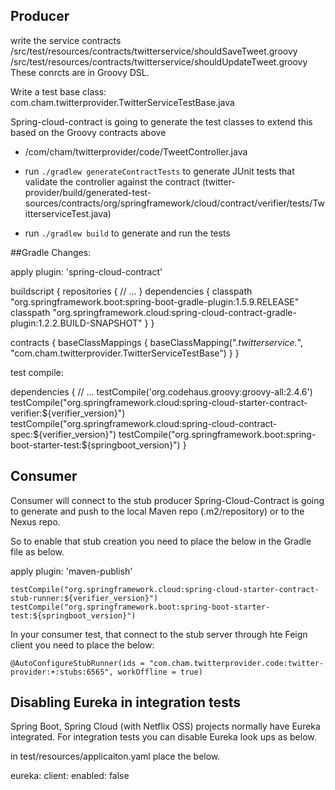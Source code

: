 

## Producer

write the service contracts /src/test/resources/contracts/twitterservice/shouldSaveTweet.groovy
                            /src/test/resources/contracts/twitterservice/shouldUpdateTweet.groovy
These conrcts are in Groovy DSL.

Write a test base class: com.cham.twitterprovider.TwitterServiceTestBase.java

Spring-cloud-contract is going to generate the test classes to extend this based on the Groovy contracts above

* /com/cham/twitterprovider/code/TweetController.java

* run `./gradlew generateContractTests` to generate JUnit tests that validate the controller against the contract 
(twitter-provider/build/generated-test-sources/contracts/org/springframework/cloud/contract/verifier/tests/TwitterserviceTest.java)
* run `./gradlew build` to generate and run the tests


##Gradle Changes:

apply plugin: 'spring-cloud-contract'

buildscript {
  repositories {
    // ...
  }
  dependencies {
    classpath "org.springframework.boot:spring-boot-gradle-plugin:1.5.9.RELEASE"
    classpath "org.springframework.cloud:spring-cloud-contract-gradle-plugin:1.2.2.BUILD-SNAPSHOT"
  }
}

contracts {
	baseClassMappings {
		baseClassMapping(".*twitterservice.*", "com.cham.twitterprovider.TwitterServiceTestBase")
	}
}

test compile:

dependencies {
  // ...
  testCompile('org.codehaus.groovy:groovy-all:2.4.6')
  testCompile("org.springframework.cloud:spring-cloud-starter-contract-verifier:${verifier_version}")
  testCompile("org.springframework.cloud:spring-cloud-contract-spec:${verifier_version}")
  testCompile("org.springframework.boot:spring-boot-starter-test:${springboot_version}")
}

## Consumer

Consumer will connect to the stub producer Spring-Cloud-Contract is going to generate and push to the local Maven repo (.m2/repository)
or to the Nexus repo.

So to enable that stub creation you need to place the below in the Gradle file as below.

apply plugin: 'maven-publish'

    testCompile("org.springframework.cloud:spring-cloud-starter-contract-stub-runner:${verifier_version}")
    testCompile("org.springframework.boot:spring-boot-starter-test:${springboot_version}")

In your consumer test, that connect to the stub server through hte Feign client you need to place the below:

    @AutoConfigureStubRunner(ids = "com.cham.twitterprovider.code:twitter-provider:+:stubs:6565", workOffline = true)
    

##  Disabling Eureka in integration tests

Spring Boot, Spring Cloud (with Netflix OSS) projects normally have Eureka integrated. For integration tests you can disable Eureka look ups as below.

in test/resources/applicaiton.yaml place the below.

eureka:
  client:
    enabled: false
